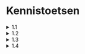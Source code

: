 
 # Kennistoetsen #

<details><summary>1.1</summary>
</details>

<details><summary>1.2</summary>

### Syntaxis antwoorden ###
[Question] - [Answer]

- Wat is een Call to Undefined function-error?
  - Wanneer eer een niet bestaande functie gedefineerd.

- Wat is de `phpinfo`-function?
  - Dan krijg je info over de actuele PHP versie die op je computer zit.

- Waar kun je Apache-server-fouten traceren?
  - In `php_error.log`.
 
- Wat is de root-map van Apache-server?
  -  htdocs.

- Benoem alle error-logs van **XAMPP**.
  - **Apache:** `error.log`, **PHP:** `php_error_log`, **MySQL:** `mysql_error.log`.

- Wat is een **CMS**?
  - **CMS** Content Management System is een software om web-applicaties te creëren en te managen met weinig of geen programmeerervaring.

- Wat is Joomla?
  - een **CMS** programma.

- Wat is syntaxis?
  - Een syntaxis is een structuur en de reels van een commando's in een computerprogrammeertaal.

- Wat doet de `echo`-opdracht?
  - De echo opdracht wordt gebruikt om de output te weergeven.

- Waar kunne we een **PHP**-script embedden in een **HTML**-script?
  - Zolang het een `.php` file is, overal.

</details>

<details><summary>1.3</summary>

- `$auto2`
  - juist

- `$auto's`
  - onjuist

- `$auto/onderdelen`
  - onjuist

- `$thuis&tuin`
  - onjuist

- `$naw`
  - juist

- `$n-a-w`
  - onjuist

- `$n_a_w`
  - juist

- `$$auto`
  - onjuist

- `$autoKleur`
  - juist

</details>

<details><summary>1.4</summary>

### Syntaxis antwoorden ###
[Code] - [Answer] - [Additional-content]

- `$type = gettype($tarief);` 
  - [double]

- `$euros = $tarief * $11;`
  - [error]
    -  geeft een error, want er is geen variabele $11 en je kan een variabele niet beginnen met een cijfer.

</details>